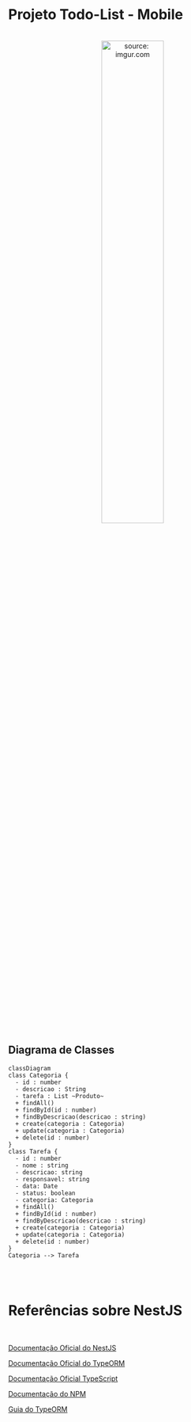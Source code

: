 # Projeto Todo-List - Mobile

<br />

<div align="center">
   <img src="https://i.imgur.com/icgjsRQ.png" title="source: imgur.com" width="50%"/>
</div>

<br /><br />

## Diagrama de Classes

```mermaid
classDiagram
class Categoria {
  - id : number
  - descricao : String
  - tarefa : List ~Produto~
  + findAll()
  + findById(id : number)
  + findByDescricao(descricao : string)
  + create(categoria : Categoria)
  + update(categoria : Categoria)
  + delete(id : number)
}
class Tarefa {
  - id : number
  - nome : string
  - descricao: string
  - responsavel: string
  - data: Date
  - status: boolean
  - categoria: Categoria
  + findAll()
  + findById(id : number)
  + findByDescricao(descricao : string)
  + create(categoria : Categoria)
  + update(categoria : Categoria)
  + delete(id : number)
}
Categoria --> Tarefa
```
<br /><br />

# Referências sobre NestJS

<br />

<a href="https://docs.nestjs.com/" target="_blank">Documentação Oficial do NestJS</a>

<a href="https://typeorm.io/" target="_blank">Documentação Oficial do TypeORM</a>

<a href="https://www.typescriptlang.org/pt/docs/" target="_blank">Documentação Oficial TypeScript</a>

<a href="https://docs.npmjs.com/" target="_blank">Documentação do NPM</a>

<a href="https://www.tutorialspoint.com/typeorm/typeorm_quick_guide.htm" target="_blank">Guia do TypeORM</a>
